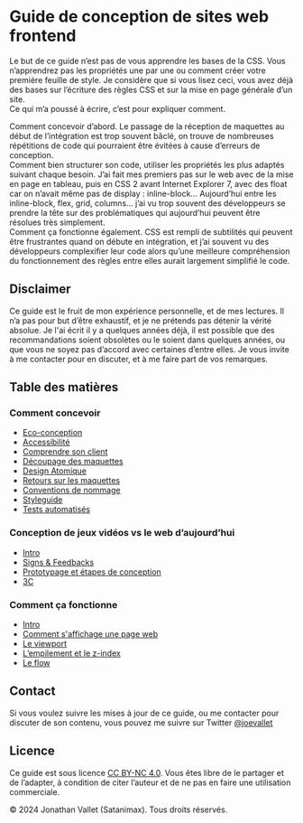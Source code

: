 # Guide de conception de sites web frontend

Le but de ce guide n’est pas de vous apprendre les bases de la CSS. Vous n’apprendrez pas les propriétés une par une ou comment créer votre première feuille de style. Je considère que si vous lisez ceci, vous avez déjà des bases sur l’écriture des règles CSS et sur la mise en page générale d’un site.  
Ce qui m’a poussé à écrire, c’est pour expliquer comment.

Comment concevoir d’abord. Le passage de la réception de maquettes au début de l’intégration est trop souvent bâclé, on trouve de nombreuses répétitions de code qui pourraient être évitées à cause d’erreurs de conception.  
Comment bien structurer son code, utiliser les propriétés les plus adaptés suivant chaque besoin. J’ai fait mes premiers pas sur le web avec de la mise en page en tableau, puis en CSS 2 avant Internet Explorer 7, avec des float car on n’avait même pas de display : inline-block… Aujourd’hui entre les inline-block, flex, grid, columns… j’ai vu trop souvent des développeurs se prendre la tête sur des problématiques qui aujourd’hui peuvent être résolues très simplement.  
Comment ça fonctionne également. CSS est rempli de subtilités qui peuvent être frustrantes quand on débute en intégration, et j’ai souvent vu des développeurs complexifier leur code alors qu’une meilleure compréhension du fonctionnement des règles entre elles aurait largement simplifié le code.

## Disclaimer

Ce guide est le fruit de mon expérience personnelle, et de mes lectures. Il n’a pas pour but d’être exhaustif, et je ne prétends pas détenir la vérité absolue. Je l'ai écrit il y a quelques années déjà, il est possible que des recommandations soient obsolètes ou le soient dans quelques années, ou que vous ne soyez pas d’accord avec certaines d’entre elles. Je vous invite à me contacter pour en discuter, et à me faire part de vos remarques.

## Table des matières

### Comment concevoir

- [Eco-conception](/01-conception/01-ecoconception.md)
- [Accessibilité](/01-conception/02-accessibilite.md)
- [Comprendre son client](/01-conception/03-comprendre-son-client.md)
- [Découpage des maquettes](/01-conception/04-decoupage-des-maquettes.md)
- [Design Atomique](/01-conception/05-design-atomique.md)
- [Retours sur les maquettes](/01-conception/06-retours-maquettes.md)
- [Conventions de nommage](/01-conception/07-conventions.md)
- [Styleguide](/01-conception/08-styleguide.md)
- [Tests automatisés](/01-conception/09-tests.md)

### Conception de jeux vidéos vs le web d’aujourd’hui

- [Intro](/02-jeux-videos/01-intro.md)
- [Signs &amp; Feedbacks](/02-jeux-videos/02-signs-feedbacks.md)
- [Prototypage et étapes de conception](/02-jeux-videos/03-prototypage.md)
- [3C](/02-jeux-videos/04-3c.md)

### Comment ça fonctionne

- [Intro](/03-fonctionnement/01-intro.md)
- [Comment s'affichage une page web](03-fonctionnement/02-affichage-page.md)
- [Le viewport](03-fonctionnement/03-viewport.md)
- [L’empilement et le z-index](03-fonctionnement/04-empilement.md)
- [Le flow](03-fonctionnement/05-flow.md)

## Contact

Si vous voulez suivre les mises à jour de ce guide, ou me contacter pour discuter de son contenu, vous pouvez me suivre sur Twitter [@joevallet](https://twitter.com/joevallet)

## Licence

Ce guide est sous licence [CC BY-NC 4.0](https://creativecommons.org/licenses/by-nc/4.0/deed.fr). Vous êtes libre de le partager et de l’adapter, à condition de citer l’auteur et de ne pas en faire une utilisation commerciale.

© 2024 Jonathan Vallet (Satanimax). Tous droits réservés.
